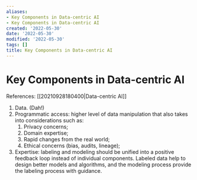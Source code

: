 ```yaml
---
aliases:
- Key Components in Data-centric AI
- Key Components in Data-centric AI
created: '2022-05-30'
date: '2022-05-30'
modified: '2022-05-30'
tags: []
title: Key Components in Data-centric AI
---
```


# Key Components in Data-centric AI

References: [[20210928180400|Data-centric AI]]

1. Data. (Dah!)
2. Programmatic access: higher level of data manipulation that also takes into considerations such as:
	1. Privacy concerns;
	2. Domain expertise;
	3. Rapid changes from the real world;
	4. Ethical concerns (bias, audits, lineage);
3. Expertise: labeling and modeling should be unified into a positive feedback loop instead of individual components. Labeled data help to design better models and algorithms, and the modeling process provide the labeling process with guidance.